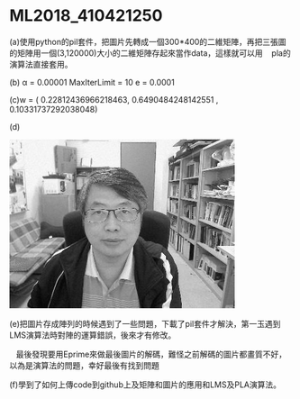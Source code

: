 # ML2018_410421250

(a)使用python的pil套件，把圖片先轉成一個300*400的二維矩陣，再把三張圖的矩陣用一個(3,120000)大小的二維矩陣存起來當作data，這樣就可以用
    pla的演算法直接套用。




(b)
  α = 0.00001
  MaxIterLimit = 10
  e = 0.0001



(c)w = ( 0.22812436966218463, 0.6490484248142551 , 0.10331737292038048)




(d)

![image](https://github.com/410421250/ML2018_410421250/blob/master/outfile2.jpg)



(e)把圖片存成陣列的時候遇到了一些問題，下載了pil套件才解決，第一玉遇到LMS演算法時對陣的運算錯誤，後來才有修改。

    最後發現要用Eprime來做最後圖片的解碼，難怪之前解碼的圖片都畫質不好，以為是演算法的問題，幸好最後有找到問題


(f)學到了如何上傳code到github上及矩陣和圖片的應用和LMS及PLA演算法。
